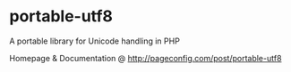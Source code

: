 portable-utf8
=============

A portable library for Unicode handling in PHP

Homepage & Documentation @ http://pageconfig.com/post/portable-utf8
